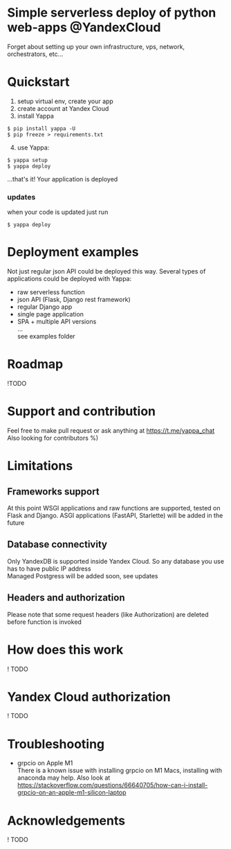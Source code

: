 # Simple serverless deploy of python web-apps @YandexCloud

Forget about setting up your own infrastructure, vps, network,
orchestrators, etc...

# Quickstart
1. setup virtual env, create your app
2. create account at Yandex Cloud
3. install Yappa
```shell
$ pip install yappa -U
$ pip freeze > requirements.txt
 ```
4. use Yappa:
```shell
$ yappa setup
$ yappa deploy
 ```
...that's it! Your application is deployed

### updates
when your code is updated just run 
```shell
$ yappa deploy
 ```
# Deployment examples
Not just regular json API could be deployed this way. Several types of
applications could be deployed with Yappa:
- raw serverless function
- json API (Flask, Django rest framework)
- regular Django app
- single page application 
- SPA + multiple API versions  
...   
see examples folder
# Roadmap
!TODO
# Support and contribution
Feel free to make pull request or ask anything at https://t.me/yappa_chat    
Also looking for contributors %)
# Limitations
## Frameworks support
At this point WSGI applications and raw functions are supported, 
tested on Flask and Django. ASGI applications (FastAPI, Starlette) will be added in the future
## Database connectivity
Only YandexDB is supported inside Yandex Cloud. So any database you use 
has to have public IP address    
Managed Postgress will be added soon, see updates
## Headers and authorization
Please note that some request headers (like Authorization) are deleted before function is invoked 
# How does this work
! TODO
# Yandex Cloud authorization 
! TODO
# Troubleshooting
- grpcio on Apple M1   
There is a known issue with installing grpcio on M1 Macs, 
  installing with anaconda may help. Also look at 
  https://stackoverflow.com/questions/66640705/how-can-i-install-grpcio-on-an-apple-m1-silicon-laptop
  

  
# Acknowledgements
! TODO